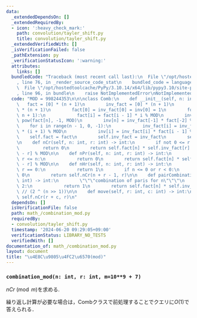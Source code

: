 ```yaml
---
data:
  _extendedDependsOn: []
  _extendedRequiredBy:
  - icon: ':heavy_check_mark:'
    path: convolution/tayler_shift.py
    title: convolution/tayler_shift.py
  _extendedVerifiedWith: []
  _isVerificationFailed: false
  _pathExtension: py
  _verificationStatusIcon: ':warning:'
  attributes:
    links: []
  bundledCode: "Traceback (most recent call last):\n  File \"/opt/hostedtoolcache/PyPy/3.10.14/x64/lib/pypy3.10/site-packages/onlinejudge_verify/documentation/build.py\"\
    , line 76, in _render_source_code_stat\n    bundled_code = language.bundle(\n\
    \  File \"/opt/hostedtoolcache/PyPy/3.10.14/x64/lib/pypy3.10/site-packages/onlinejudge_verify/languages/python.py\"\
    , line 96, in bundle\n    raise NotImplementedError\nNotImplementedError\n"
  code: "MOD = 998244353\n\n\nclass Comb:\n    def __init__(self, n: int):\n     \
    \   fact = [0] * (n + 1)\n        inv_fact = [0] * (n + 1)\n        inv = [0]\
    \ * (n + 1)\n        fact[0] = inv_fact[0] = inv[0] = 1\n        for i in range(1,\
    \ n + 1):\n            fact[i] = fact[i - 1] * i % MOD\n        inv_fact[n] =\
    \ pow(fact[n], -1, MOD)\n        inv[n] = inv_fact[-1] * fact[-2] % MOD\n    \
    \    for i in range(n - 1, 0, -1):\n            inv_fact[i] = inv_fact[i + 1]\
    \ * (i + 1) % MOD\n            inv[i] = inv_fact[i] * fact[i - 1] % MOD\n    \
    \    self.fact = fact\n        self.inv_fact = inv_fact\n        self.inv = inv\n\
    \n    def nCr(self, n: int, r: int) -> int:\n        if not 0 <= r <= n:\n   \
    \         return 0\n        return self.fact[n] * self.inv_fact[r] % MOD * self.inv_fact[n\
    \ - r] % MOD\n\n    def nPr(self, n: int, r: int) -> int:\n        if not 0 <=\
    \ r <= n:\n            return 0\n        return self.fact[n] * self.inv_fact[n\
    \ - r] % MOD\n\n    def nHr(self, n: int, r: int) -> int:\n        if n == 0 and\
    \ r == 0:\n            return 1\n        if n <= 0 or r < 0:\n            return\
    \ 0\n        return self.nCr(n + r - 1, r)\n\n    def pairCombination(self, n:\
    \ int) -> int:\n        \"\"\"combination of paris for n\"\"\"\n        if n %\
    \ 2:\n            return 1\n        return self.fact[n] * self.inv_fact[n >> 1]\
    \ // (2 ^ (n >> 1))\n\n    def move(self, r: int, c: int) -> int:\n        return\
    \ self.nCr(r + c, r)\n"
  dependsOn: []
  isVerificationFile: false
  path: math_/combination_mod.py
  requiredBy:
  - convolution/tayler_shift.py
  timestamp: '2024-06-20 09:29:05+09:00'
  verificationStatus: LIBRARY_NO_TESTS
  verifiedWith: []
documentation_of: math_/combination_mod.py
layout: document
title: "\u4E8C\u9805\u4FC2\u6570(mod)"
---
```


### `combination_mod(n: int, r: int, m=10**9 + 7)`

$nCr\pmod m$を求める.

繰り返し計算が必要な場合は，Combクラスで前処理することでクエリに$O(1)$で答えられる．